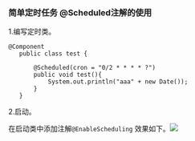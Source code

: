 ### 简单定时任务 @Scheduled注解的使用
1.编写定时类。
```
@Component
   public class test {
   
       @Scheduled(cron = "0/2 * * * * ?")
       public void test(){
           System.out.println("aaa" + new Date());
       }
   }
```

2.启动。

在启动类中添加注解```@EnableScheduling```
效果如下。![](https://cdn.sinaimg.cn.52ecy.cn/large/005BYqpgly1g3c8saa6otj30f704t0sw.jpg)